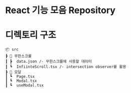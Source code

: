 # React 기능 모음 Repository

# 디렉토리 구조

```
📦 src
┣ 📂 무한스크롤
┃ ┣  data.json /- 무한스크롤에 사용할 데이터
┃ ┗  InfiinteScroll.tsx /- intersection observer를 활용
┣ 📂 모달
┃ ┗  Page.tsx
┃ ┗  Modal.tsx
┃ ┗  useModal.tsx
```
